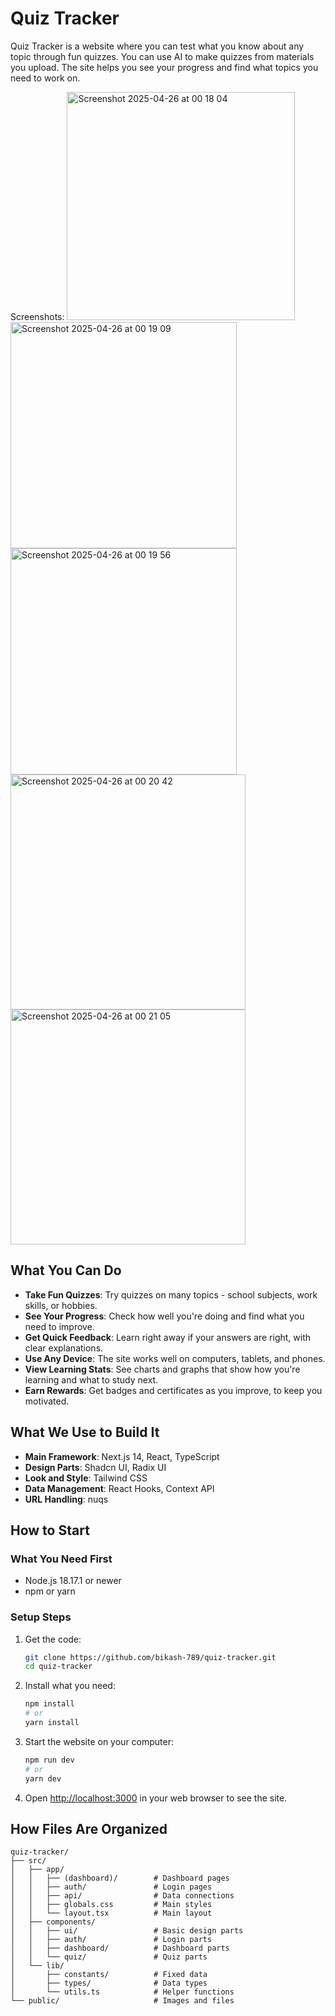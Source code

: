 # Quiz Tracker

Quiz Tracker is a website where you can test what you know about any topic through fun quizzes. You can use AI to make quizzes from materials you upload. The site helps you see your progress and find what topics you need to work on.

Screenshots:
<img width="365" alt="Screenshot 2025-04-26 at 00 18 04" src="https://github.com/user-attachments/assets/30408631-9708-4415-a852-789f0c4f645e" />
<img width="362" alt="Screenshot 2025-04-26 at 00 19 09" src="https://github.com/user-attachments/assets/5bea0f9f-c064-4624-b484-eb21e6a8637a" />
<img width="362" alt="Screenshot 2025-04-26 at 00 19 56" src="https://github.com/user-attachments/assets/0fb86855-1be5-4edb-b764-2fe41c43417a" />
<img width="376" alt="Screenshot 2025-04-26 at 00 20 42" src="https://github.com/user-attachments/assets/e0bae317-44f8-4674-8e4c-621b43a155d6" />
<img width="376" alt="Screenshot 2025-04-26 at 00 21 05" src="https://github.com/user-attachments/assets/02420791-9c5f-4851-b924-6f7106b1cfbe" />


## What You Can Do

- **Take Fun Quizzes**: Try quizzes on many topics - school subjects, work skills, or hobbies.
- **See Your Progress**: Check how well you're doing and find what you need to improve.
- **Get Quick Feedback**: Learn right away if your answers are right, with clear explanations.
- **Use Any Device**: The site works well on computers, tablets, and phones.
- **View Learning Stats**: See charts and graphs that show how you're learning and what to study next.
- **Earn Rewards**: Get badges and certificates as you improve, to keep you motivated.

## What We Use to Build It

- **Main Framework**: Next.js 14, React, TypeScript
- **Design Parts**: Shadcn UI, Radix UI
- **Look and Style**: Tailwind CSS
- **Data Management**: React Hooks, Context API
- **URL Handling**: nuqs

## How to Start

### What You Need First

- Node.js 18.17.1 or newer
- npm or yarn

### Setup Steps

1. Get the code:
   ```bash
   git clone https://github.com/bikash-789/quiz-tracker.git
   cd quiz-tracker
   ```

2. Install what you need:
   ```bash
   npm install
   # or
   yarn install
   ```

3. Start the website on your computer:
   ```bash
   npm run dev
   # or
   yarn dev
   ```

4. Open [http://localhost:3000](http://localhost:3000) in your web browser to see the site.

## How Files Are Organized

```
quiz-tracker/
├── src/
│   ├── app/
│   │   ├── (dashboard)/        # Dashboard pages
│   │   ├── auth/               # Login pages
│   │   ├── api/                # Data connections
│   │   ├── globals.css         # Main styles
│   │   └── layout.tsx          # Main layout
│   ├── components/
│   │   ├── ui/                 # Basic design parts
│   │   ├── auth/               # Login parts
│   │   ├── dashboard/          # Dashboard parts
│   │   └── quiz/               # Quiz parts
│   └── lib/
│       ├── constants/          # Fixed data
│       ├── types/              # Data types
│       └── utils.ts            # Helper functions
└── public/                     # Images and files
```
